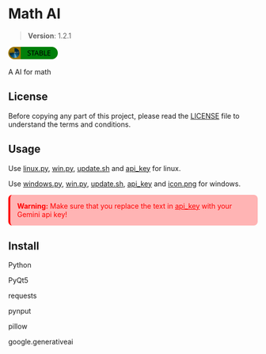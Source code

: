 # Math AI

> **Version**: 1.2.1

[<img alt="Status" src="https://raw.githubusercontent.com/Orbinuity/.github/main/status/stable.png" width="100" height="25">](https://orbinuity.github.io/statusIcons)

A AI for math

## License

Before copying any part of this project, please read the [LICENSE](./LICENSE) file to understand the terms and conditions.

## Usage

Use [linux.py](./linux.py), [win.py](./win.py), [update.sh](./update.sh) and [api_key](./api_key) for linux.

Use [windows.py](./windows.py), [win.py](./win.py), [update.sh](./update.sh), [api_key](./api_key) and [icon.png](./icon.png) for windows.

<div style="border-left: 4px solid red; background-color:rgb(255, 180, 180); padding: 1em; border-radius: 8px; margin: 1em 0; color: red;">
  <strong>Warning:</strong> Make sure that you replace the text in <a href="./api_key"><u style="color: red;">api_key</u></a> with your Gemini api key!
</div>

## Install

Python

PyQt5

requests

pynput

pillow

google.generativeai